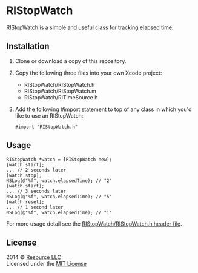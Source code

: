# RIStopWatch

RIStopWatch is a simple and useful class for tracking elapsed time.

## Installation

1. Clone or download a copy of this repository.
2. Copy the following three files into your own Xcode project:
	- RIStopWatch/RIStopWatch.h
	- RIStopWatch/RIStopWatch.m
	- RIStopWatch/RITimeSource.h
3. Add the following #import statement to top of any class in which you'd like to use an RIStopWatch:

    `#import "RIStopWatch.h"`

## Usage

```objc
RIStopWatch *watch = [RIStopWatch new];
[watch start];
... // 2 seconds later
[watch stop];
NSLog(@"%f", watch.elapsedTime); // "2"
[watch start];
... // 3 seconds later
NSLog(@"%f", watch.elapsedTime); // "5"
[watch reset];
... // 1 second later
NSLog(@"%f", watch.elapsedTime); // "1"
```

For more usage detail see the [RIStopWatch/RIStopWatch.h header file](RIStopWatch/RIStopWatch.h).

## License
2014 © [Resource LLC](http://resource.com)  
Licensed under the [MIT License](https://github.com/resource/Front-End-Standards/blob/master/LICENSE.md)